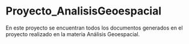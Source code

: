 # Proyecto_AnalisisGeoespacial
En este proyecto se encuentran todos los documentos generados en el proyecto realizado en la materia Análisis Geoespacial.
